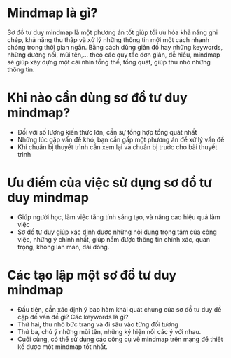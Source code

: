 # Mindmap là gì?   

Sơ đồ tư duy mindmap là một phương án tốt giúp tối ưu hóa khả năng ghi chép, khả năng thu thập và xử lý những thông tin mới một cách nhanh chóng trong thời gian ngắn.
Bằng cách dùng giản đồ hay những keywords, những đường nối, mũi tên,... theo các quy tắc đơn giản, dễ hiểu, mindmap sẽ giúp xây dựng một cái nhìn tổng thể, tổng quát, giúp thu nhỏ những thông tin.

# Khi nào cần dùng sơ đồ tư duy mindmap?

- Đối với số lượng kiến thức lớn, cần sự tổng hợp tổng quát nhất
- Những lúc gặp vấn đề khó, bạn cần gấp một phương án để xử lý vấn đề
- Khi chuẩn bị thuyết trình cần xem lại và chuẩn bị trước cho bài thuyết trình

# Ưu điểm của việc sử dụng sơ đồ tư duy mindmap

- Giúp người học, làm việc tăng tính sáng tạo, và nâng cao hiệu quả làm việc
- Sơ đồ tư duy giúp xác định được những nội dung trọng tâm của công việc, những ý chính nhất, giúp nắm được thông tin chính xác, quan trọng, không lan man, dài dòng.

# Các tạo lập một sơ đồ tư duy mindmap

- Đầu tiên, cần xác định ý bao hàm khái quát chung của sơ đồ tư duy đề cập đế vấn đề gì? Các keywords là gì?
- Thứ hai, thu nhỏ bức trang và đi sâu vào từng đối tượng
- Thứ ba, chú ý những mũi tên, những ký hiện nối các ý với nhau.
- Cuối cùng, có thể sử dụng các công cụ vẽ mindmap trên mạng để thiết kế được một mindmap tốt nhất.
